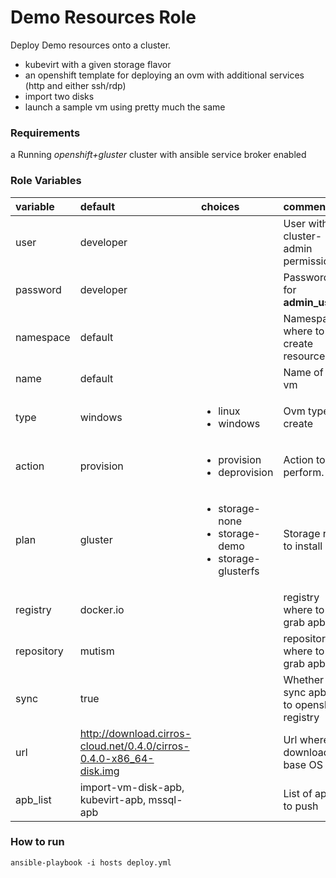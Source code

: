 # Demo Resources Role

Deploy Demo resources onto a cluster.

- kubevirt with a given storage flavor
- an openshift template for deploying an ovm with additional services (http and either ssh/rdp)
- import two disks
- launch a sample vm using pretty much the same

### Requirements

a Running *openshift+gluster* cluster with ansible service broker enabled


### Role Variables
| variable       | default           |choices           | comments  |
|:-------------|:-------------|:----------|:----------|
|user|developer||User with cluster-admin permissions.|
|password|developer||Password for **admin_user**.|
|namespace|default | |Namespace where to create resources.|
|name|default | |Name of the vm|
|type|windows |<ul><li>linux</li><li>windows</li></ul>|Ovm type to create|
|action|provision| <ul><li>provision</li><li>deprovision</li></ul>|Action to perform.|
|plan | gluster | <ul><li>storage-none</li><li>storage-demo</li><li>storage-glusterfs</li></ul> | Storage role to install|
|registry|docker.io||registry where to grab apbs|
|repository|mutism||repository where to grab apbs|
|sync|true||Whether to sync apbs to openshift registry|
|url|http://download.cirros-cloud.net/0.4.0/cirros-0.4.0-x86_64-disk.img||Url where to download base OS|
|apb_list|import-vm-disk-apb, kubevirt-apb, mssql-apb||List of apbs to push|

### How to run

```
ansible-playbook -i hosts deploy.yml
```
